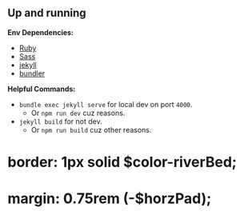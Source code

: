 ## Up and running

**Env Dependencies:**
* [Ruby](https://www.ruby-lang.org/en/downloads/)
* [Sass](http://sass-lang.com/)
* [jekyll](https://rubygems.org/gems/jekyll/)
* [bundler](https://rubygems.org/gems/bundler)

**Helpful Commands:**
* `bundle exec jekyll serve` for local dev on port `4000`.
    * Or `npm run dev` cuz reasons.
* `jekyll build` for not dev.
    * Or `npm run build` cuz other reasons.


 # border: 1px solid $color-riverBed;
 # margin: 0.75rem (-$horzPad);